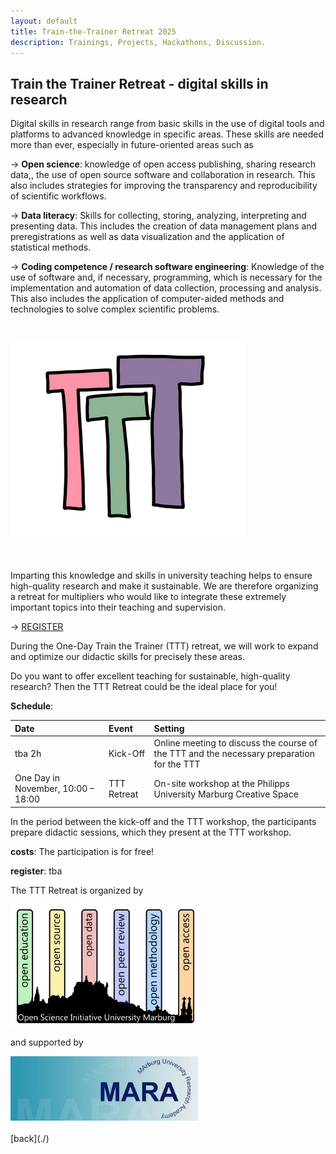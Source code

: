 ```yaml
---
layout: default
title: Train-the-Trainer Retreat 2025
description: Trainings, Projects, Hackathons, Discussion.
---
```



## Train the Trainer Retreat - digital skills in research

Digital skills in research range from basic skills in the use of digital tools and platforms to advanced knowledge in specific areas. These skills are needed more than ever, especially in future-oriented areas such as

→ **Open science**: knowledge of open access publishing, sharing research data,, the use of open source software and collaboration in research. This also includes strategies for improving the transparency and reproducibility of scientific workflows.

→ **Data literacy**: Skills for collecting, storing, analyzing, interpreting and presenting data. This includes the creation of data management plans and preregistrations as well as data visualization and the application of statistical methods.

→ **Coding competence / research software engineering**: Knowledge of the use of software and, if necessary, programming, which is necessary for the implementation and automation of data collection, processing and analysis. This also includes the application of computer-aided methods and technologies to solve complex scientific problems.


<br>

![TTT-Logo](./assets/images/TTT_Logo.png)

<br>

Imparting this knowledge and skills in university teaching helps to ensure high-quality research and make it sustainable.
We are therefore organizing a retreat for multipliers who would like to integrate these extremely important topics into their teaching and supervision.

→ <a href="https://redcap.kks.uni-marburg.de/surveys/?s=9HXRRT48NNE4LFRW">REGISTER</a>


During the One-Day Train the Trainer (TTT) retreat, we will work to expand and optimize our didactic skills for precisely these areas. 
 
Do you want to offer excellent teaching for sustainable, high-quality research?
Then the TTT Retreat could be the ideal place for you!



**Schedule**:

| Date | Event | Setting |
|:---------------|:--------------|:---------------|
| tba 2h | Kick-Off | Online meeting to discuss the course of the TTT and the necessary preparation for the TTT |
| One Day in November, 10:00 – 18:00 | TTT Retreat | On-site workshop at the Philipps University Marburg Creative Space  |

In the period between the kick-off and the TTT workshop, the participants prepare didactic sessions, which they present at the TTT workshop.


**costs**: The participation is for free!

**register**: tba <!-- → <a href="https://redcap.kks.uni-marburg.de/surveys/?s=9HXRRT48NNE4LFRW">REGISTER</a> -->


The TTT Retreat is organized by 

<img src="./assets/images/OSIUM_logo.png" alt="OSIUM-Logo" width="300">

and supported by

<img src="./assets/images/mara-logo.jpeg" alt="MARA-Logo" width="300">


<br>
<br>
[back](./)

